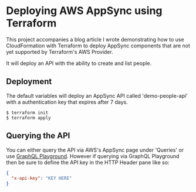# Deploying AWS AppSync using Terraform

This project accompanies a blog article I wrote demonstrating how to use CloudFormation with Terraform to deploy AppSync
components that are not yet supported by Terraform's AWS Provider.

It will deploy an API with the ability to create and list people.

## Deployment

The default variables will deploy an AppSync API called 'demo-people-api' with a authentication key that expires after
7 days.

```
$ terraform init
$ terraform apply
```

## Querying the API

You can either query the API via AWS's AppSync page under 'Queries' or use
[GraphQL Playground](https://github.com/prisma/graphql-playground). However if querying via GraphQL Playground then be
sure to define the API key in the HTTP Header pane like so:


```json
{
  "x-api-key": "KEY HERE"
}
```
